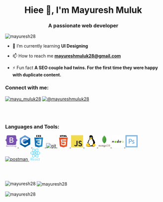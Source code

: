 <h1 align="center">Hiee 👋, I'm Mayuresh Muluk</h1>
<h3 align="center">A passionate web developer</h3>

<p align="left"> <img src="https://komarev.com/ghpvc/?username=mayuresh28&label=Profile%20views&color=0e75b6&style=flat" alt="mayuresh28" /> </p>

- 🌱 I’m currently learning **UI Designing**

- 📫 How to reach me **mayureshmuluk28@gmail.com**

- ⚡ Fun fact **A SEO couple had twins. For the first time they were happy with duplicate content.**

<h3 align="left">Connect with me:</h3>
<p align="left">
<a href="https://www.codechef.com/users/mayu_muluk28" target="blank"><img align="center" src="https://cdn.jsdelivr.net/npm/simple-icons@3.1.0/icons/codechef.svg" alt="mayu_muluk28" height="30" width="40" /></a>
<a href="https://www.hackerrank.com/@mayureshmuluk28" target="blank"><img align="center" src="https://raw.githubusercontent.com/rahuldkjain/github-profile-readme-generator/master/src/images/icons/Social/hackerrank.svg" alt="@mayureshmuluk28" height="30" width="40" /></a>
</p>
<br><br>
<h3 align="left">Languages and Tools:</h3>
<p align="left"> <a href="https://getbootstrap.com" target="_blank" rel="noreferrer"> <img src="https://raw.githubusercontent.com/devicons/devicon/master/icons/bootstrap/bootstrap-plain-wordmark.svg" alt="bootstrap" width="40" height="40"/> </a> <a href="https://www.cprogramming.com/" target="_blank" rel="noreferrer"> <img src="https://raw.githubusercontent.com/devicons/devicon/master/icons/c/c-original.svg" alt="c" width="40" height="40"/> </a> <a href="https://www.w3schools.com/css/" target="_blank" rel="noreferrer"> <img src="https://raw.githubusercontent.com/devicons/devicon/master/icons/css3/css3-original-wordmark.svg" alt="css3" width="40" height="40"/> </a> <a href="https://git-scm.com/" target="_blank" rel="noreferrer"> <img src="https://www.vectorlogo.zone/logos/git-scm/git-scm-icon.svg" alt="git" width="40" height="40"/> </a> <a href="https://www.w3.org/html/" target="_blank" rel="noreferrer"> <img src="https://raw.githubusercontent.com/devicons/devicon/master/icons/html5/html5-original-wordmark.svg" alt="html5" width="40" height="40"/> </a> <a href="https://developer.mozilla.org/en-US/docs/Web/JavaScript" target="_blank" rel="noreferrer"> <img src="https://raw.githubusercontent.com/devicons/devicon/master/icons/javascript/javascript-original.svg" alt="javascript" width="40" height="40"/> </a> <a href="https://www.linux.org/" target="_blank" rel="noreferrer"> <img src="https://raw.githubusercontent.com/devicons/devicon/master/icons/linux/linux-original.svg" alt="linux" width="40" height="40"/> </a> <a href="https://www.mongodb.com/" target="_blank" rel="noreferrer"> <img src="https://raw.githubusercontent.com/devicons/devicon/master/icons/mongodb/mongodb-original-wordmark.svg" alt="mongodb" width="40" height="40"/> </a> <a href="https://nodejs.org" target="_blank" rel="noreferrer"> <img src="https://raw.githubusercontent.com/devicons/devicon/master/icons/nodejs/nodejs-original-wordmark.svg" alt="nodejs" width="40" height="40"/> </a> <a href="https://www.photoshop.com/en" target="_blank" rel="noreferrer"> <img src="https://raw.githubusercontent.com/devicons/devicon/master/icons/photoshop/photoshop-line.svg" alt="photoshop" width="40" height="40"/> </a> <a href="https://postman.com" target="_blank" rel="noreferrer"> <img src="https://www.vectorlogo.zone/logos/getpostman/getpostman-icon.svg" alt="postman" width="40" height="40"/> </a> <a href="https://reactjs.org/" target="_blank" rel="noreferrer"> <img src="https://raw.githubusercontent.com/devicons/devicon/master/icons/react/react-original-wordmark.svg" alt="react" width="40" height="40"/> </a> </p>
<br><br>
<p><img align="left" src="https://github-readme-stats.vercel.app/api/top-langs?username=mayuresh28&show_icons=true&locale=en&layout=compact" alt="mayuresh28" /></p>

<p>&nbsp;<img align="center" src="https://github-readme-stats.vercel.app/api?username=mayuresh28&show_icons=true&locale=en" alt="mayuresh28" /></p>

<p><img align="center" src="https://github-readme-streak-stats.herokuapp.com/?user=mayuresh28&" alt="mayuresh28" /></p>
